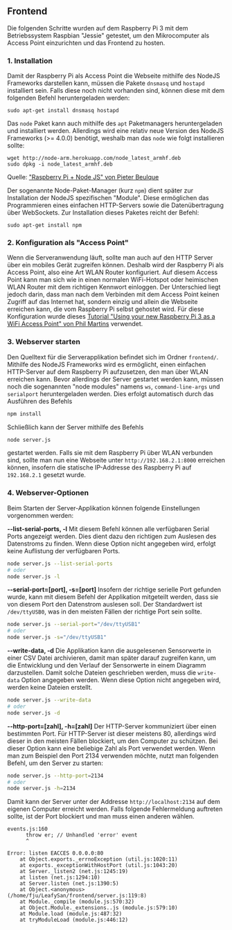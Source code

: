 ## Frontend

Die folgenden Schritte wurden auf dem Raspberry Pi 3 mit dem Betriebssystem Raspbian "Jessie" getestet, um den Mikrocomputer als Access Point einzurichten und das Frontend zu hosten.

### 1. Installation

Damit der Raspberry Pi als Access Point die Webseite mithilfe des NodeJS Frameworks darstellen kann, müssen die Pakete `dnsmasq` und `hostapd` installiert sein.
Falls diese noch nicht vorhanden sind, können diese mit dem folgenden Befehl heruntergeladen werden:
```
sudo apt-get install dnsmasq hostapd
```

Das `node` Paket kann auch mithilfe des `apt` Paketmanagers heruntergeladen und installiert werden. Allerdings wird eine relativ neue Version des NodeJS Frameworks (>= 4.0.0) benötigt, weshalb man das `node` wie folgt installieren sollte:
```
wget http://node-arm.herokuapp.com/node_latest_armhf.deb
sudo dpkg -i node_latest_armhf.deb
```
Quelle: ["Raspberry Pi + Node JS" von Pieter Beulque](http://weworkweplay.com/play/raspberry-pi-nodejs/)

Der sogenannte Node-Paket-Manager (kurz `npm`) dient später zur Installation der NodeJS spezifischen "Module". Diese ermöglichen das Programmieren eines einfachen HTTP-Servers sowie die Datenübertragung über WebSockets. Zur Installation dieses Paketes reicht der Befehl:
```
sudo apt-get install npm
```

### 2. Konfiguration als "Access Point"

Wenn die Serveranwendung läuft, sollte man auch auf den HTTP Server über ein mobiles Gerät zugreifen können. Deshalb wird der Raspberry Pi als Access Point, also eine Art WLAN Router konfiguriert. Auf diesem Access Point kann man sich wie in einen normalen WiFi-Hotspot oder heimischen WLAN Router mit dem richtigen Kennwort einloggen. Der Unterschied liegt jedoch darin, dass man nach dem Verbinden mit dem Access Point keinen Zugriff auf das Internet hat, sondern einzig und allein die Webseite erreichen kann, die vom Raspberry Pi selbst gehostet wird.
Für diese Konfiguration wurde dieses [Tutorial "Using your new Raspberry Pi 3 as a WiFi Access Point" von Phil Martins](https://frillip.com/using-your-raspberry-pi-3-as-a-wifi-access-point-with-hostapd/) verwendet.

### 3. Webserver starten

Den Quelltext für die Serverapplikation befindet sich im Ordner `frontend/`. Mithilfe des NodeJS Frameworks wird es ermöglicht, einen einfachen HTTP-Server auf dem Raspberry Pi aufzusetzen, den man über WLAN erreichen kann. Bevor allerdings der Server gestartet werden kann, müssen noch die sogenannten "node modules" namens `ws`, `command-line-args` und `serialport` heruntergeladen werden. Dies erfolgt automatisch durch das Ausführen des Befehls
``` bash
npm install
```

Schließlich kann der Server mithilfe des Befehls
``` bash
node server.js
```
gestartet werden. Falls sie mit dem Raspberry Pi über WLAN verbunden sind, sollte man nun eine Webseite unter `http://192.168.2.1:8000` erreichen können, insofern die statische IP-Addresse des Raspberry Pi auf `192.168.2.1` gesetzt wurde.

### 4. Webserver-Optionen

Beim Starten der Server-Applikation können folgende Einstellungen vorgenommen werden:

**--list-serial-ports, -l**
Mit diesem Befehl können alle verfügbaren Serial Ports angezeigt werden. Dies dient dazu den richtigen zum Auslesen des Datenstroms zu finden. Wenn diese Option nicht angegeben wird, erfolgt keine Auflistung der verfügbaren Ports.
``` bash
node server.js --list-serial-ports
# oder
node server.js -l
```

**--serial-port=[port], -s=[port]**
Insofern der richtige serielle Port gefunden wurde, kann mit diesem Befehl der Applikation mitgeteilt werden, dass sie von diesem Port den Datenstrom auslesen soll. Der Standardwert ist `/dev/ttyUSB0`, was in den meisten Fällen der richtige Port sein sollte.
``` bash
node server.js --serial-port="/dev/ttyUSB1"
# oder
node server.js -s="/dev/ttyUSB1"
```

**--write-data, -d**
Die Applikation kann die ausgelesenen Sensorwerte in einer CSV Datei archivieren, damit man später darauf zugreifen kann, um die Entwicklung und den Verlauf der Sensorwerte in einem Diagramm darzustellen. Damit solche Dateien geschrieben werden, muss die `write-data` Option angegeben werden. Wenn diese Option nicht angegeben wird, werden keine Dateien erstellt.
``` bash
node server.js --write-data
# oder
node server.js -d
```

**--http-port=[zahl], -h=[zahl]**
Der HTTP-Server kommuniziert über einen bestimmten Port. Für HTTP-Server ist dieser meistens 80, allerdings wird dieser in den meisten Fällen blockiert, um den Computer zu schützen. Bei dieser Option kann eine beliebige Zahl als Port verwendet werden. Wenn man zum Beispiel den Port 2134 verwenden möchte, nutzt man folgenden Befehl, um den Server zu starten:
``` bash
node server.js --http-port=2134
# oder
node server.js -h=2134
```
Damit kann der Server unter der Addresse `http://localhost:2134` auf dem eigenen Computer erreicht werden. Falls folgende Fehlermeldung auftreten sollte, ist der Port blockiert und man muss einen anderen wählen.
```
events.js:160
      throw er; // Unhandled 'error' event
      ^

Error: listen EACCES 0.0.0.0:80
    at Object.exports._errnoException (util.js:1020:11)
    at exports._exceptionWithHostPort (util.js:1043:20)
    at Server._listen2 (net.js:1245:19)
    at listen (net.js:1294:10)
    at Server.listen (net.js:1390:5)
    at Object.<anonymous> (/home/fju/LeafySan/frontend/server.js:119:8)
    at Module._compile (module.js:570:32)
    at Object.Module._extensions..js (module.js:579:10)
    at Module.load (module.js:487:32)
    at tryModuleLoad (module.js:446:12)
```